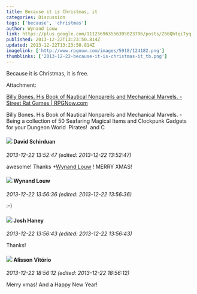 ```yaml
---
title: Because it is Christmas, it
categories: Discussion
tags: ['because', 'christmas']
author: Wynand Louw
link: https://plus.google.com/111256963556395023796/posts/Z66QhtqiTyq
published: 2013-12-22T13:23:50.814Z
updated: 2013-12-22T13:23:50.814Z
imagelink: ['http://www.rpgnow.com/images/5918/124182.png']
thumblinks: ['2013-12-22-because-it-is-christmas-it_tb.png']
---
```


Because it is Christmas, it is free.


Attachment:

<a href='http://www.rpgnow.com/product/124182/Billy-Bones-His-Book-of-Nautical-Nonpareils-and-Mechanical-Marvels'>Billy Bones. His Book of Nautical Nonpareils and Mechanical Marvels. - Street Rat Games | RPGNow.com</a>


Billy Bones. His Book of Nautical Nonpareils and Mechanical Marvels. - Being a collection of 50 Seafaring Magical Items and Clockpunk Gadgets for your Dungeon World  Pirates!  and C
<div id='comment z13cgxwwqurugpuxz04cjfpoesfshtw5hlc0k'>
  <h4><img src='{{site.baseurl}}//images/avatars/116124411286229550721_photo.jpg'> David Schirduan</h4>
      <p><cite>2013-12-22 13:52:47 (edited: 2013-12-22 13:52:47)</cite></p>
        <p>awesome! Thanks <span class="proflinkWrapper"><span class="proflinkPrefix">+</span><a class="proflink" href="https://plus.google.com/111256963556395023796" oid="111256963556395023796">Wynand Louw</a></span> ! MERRY XMAS!</p>
</div>
        

<div id='comment z13cgxwwqurugpuxz04cjfpoesfshtw5hlc0k'>
  <h4><img src='{{site.baseurl}}//images/avatars/111256963556395023796_photo.jpg'> Wynand Louw</h4>
      <p><cite>2013-12-22 13:56:36 (edited: 2013-12-22 13:56:36)</cite></p>
        <p>:-)</p>
</div>
        

<div id='comment z13cgxwwqurugpuxz04cjfpoesfshtw5hlc0k'>
  <h4><img src='{{site.baseurl}}//images/avatars/112983396336326143836_photo.jpg'> Josh Haney</h4>
      <p><cite>2013-12-22 13:56:43 (edited: 2013-12-22 13:56:43)</cite></p>
        <p>Thanks!<br /></p>
</div>
        

<div id='comment z13cgxwwqurugpuxz04cjfpoesfshtw5hlc0k'>
  <h4><img src='{{site.baseurl}}//images/avatars/115101729330777297840_photo.jpg'> Alisson Vitório</h4>
      <p><cite>2013-12-22 18:56:12 (edited: 2013-12-22 18:56:12)</cite></p>
        <p>Merry xmas! And a Happy New Year!</p>
</div>
        